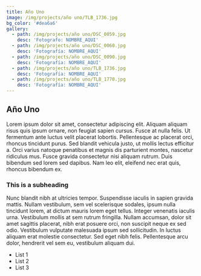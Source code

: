 ```yaml
---
title: Año Uno
image: /img/projects/año uno/TLB_1736.jpg
bg_color: '#dea6a6'
gallery:
  - path: /img/projects/año uno/DSC_0059.jpg
    desc: 'Fotografo: NOMBRE_AQUI'
  - path: /img/projects/año uno/DSC_0060.jpg
    desc: 'Fotografía: NOMBRE_AQUI'
  - path: /img/projects/año uno/DSC_0090.jpg
    desc: 'Fotografía: NOMBRE_AQUI'
  - path: /img/projects/año uno/TLB_1736.jpg
    desc: 'Fotografía: NOMBRE_AQUI'
  - path: /img/projects/año uno/TLB_1770.jpg
    desc: 'Fotografía: NOMBRE_AQUI'
---
```


## A&ntilde;o Uno

Lorem ipsum dolor sit amet, consectetur adipiscing elit. Aliquam aliquam risus quis ipsum ornare, non feugiat sapien cursus. Fusce at nulla felis. Ut fermentum ante luctus velit placerat lobortis. Pellentesque ac placerat orci, rhoncus tincidunt purus. Sed blandit vehicula justo, ut mollis lectus efficitur a. Orci varius natoque penatibus et magnis dis parturient montes, nascetur ridiculus mus. Fusce gravida consectetur nisi aliquam rutrum. Duis bibendum sed lorem sed dapibus. Nam leo elit, eleifend nec erat quis, rhoncus bibendum ex.

### This is a subheading

Nunc blandit nibh at ultricies tempor. Suspendisse iaculis in sapien gravida mattis. Nullam vestibulum, sem vel scelerisque sodales, ipsum nulla tincidunt lorem, at dictum mauris lorem eget tellus. Integer venenatis iaculis urna. Vestibulum mollis at sem rutrum fringilla. Nullam accumsan, dolor sit amet sagittis placerat, nibh erat posuere orci, non suscipit neque ex sed odio. Vestibulum vulputate malesuada ipsum sed sollicitudin. In luctus aliquam erat molestie consectetur. Sed eget nibh felis. Pellentesque arcu dolor, hendrerit vel sem eu, vestibulum aliquam dui.

* List 1
* List 2
* List 3
